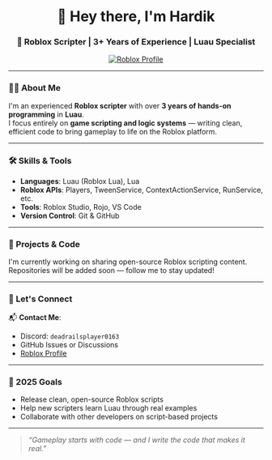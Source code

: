 <h1 align="center">👋 Hey there, I'm Hardik</h1>
<h3 align="center">🧠 Roblox Scripter | 3+ Years of Experience | Luau Specialist</h3>

<p align="center">
  <a href="https://www.roblox.com/users/5485892520/profile" target="_blank">
    <img src="https://img.shields.io/badge/Roblox-Profile-red?logo=roblox&style=flat-square" alt="Roblox Profile">
  </a>
</p>

---

### 🧑‍💻 About Me

I'm an experienced **Roblox scripter** with over **3 years of hands-on programming** in **Luau**.  
I focus entirely on **game scripting and logic systems** — writing clean, efficient code to bring gameplay to life on the Roblox platform.

---

### 🛠️ Skills & Tools

- **Languages**: Luau (Roblox Lua), Lua  
- **Roblox APIs**: Players, TweenService, ContextActionService, RunService, etc.  
- **Tools**: Roblox Studio, Rojo, VS Code  
- **Version Control**: Git & GitHub

---

### 📌 Projects & Code

I'm currently working on sharing open-source Roblox scripting content.  
Repositories will be added soon — follow me to stay updated!

---

### 🤝 Let's Connect

📬 **Contact Me**:  
- Discord: `deadrailsplayer0163`  
- GitHub Issues or Discussions  
- [Roblox Profile](https://www.roblox.com/users/5485892520/profile)

---

### 🌱 2025 Goals

- Release clean, open-source Roblox scripts  
- Help new scripters learn Luau through real examples  
- Collaborate with other developers on script-based projects

---

> *“Gameplay starts with code — and I write the code that makes it real.”*
